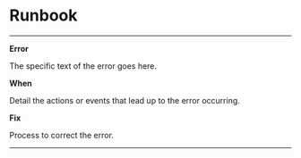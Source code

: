 # Runbook

-----

**Error**

The specific text of the error goes here.

**When**

Detail the actions or events that lead up to the error occurring.

**Fix**

Process to correct the error.

-----

